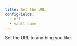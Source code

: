 ```yaml
---
title: Set the URL
configFields:
  - url
  - vault name 
---
```


Set the URL to anything you like.
